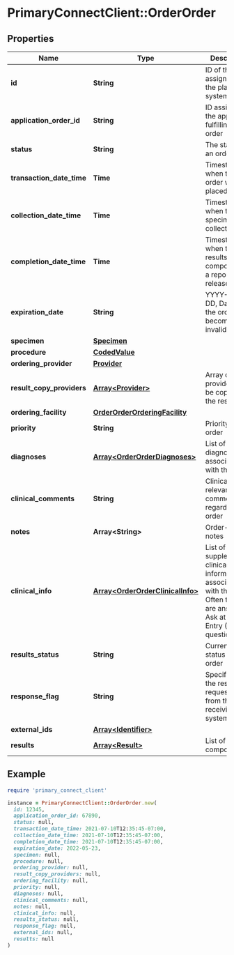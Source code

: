 # PrimaryConnectClient::OrderOrder

## Properties

| Name | Type | Description | Notes |
| ---- | ---- | ----------- | ----- |
| **id** | **String** | ID of the order assigned by the placing system | [optional] |
| **application_order_id** | **String** | ID assigned by the application fulfilling the order | [optional] |
| **status** | **String** | The status of an order. | [optional] |
| **transaction_date_time** | **Time** | Timestamp when the order was placed | [optional] |
| **collection_date_time** | **Time** | Timestamp when the specimen was collected | [optional] |
| **completion_date_time** | **Time** | Timestamp when the results were composed into a report and released. | [optional] |
| **expiration_date** | **String** | YYYY-MM-DD, Date when the order becomes invalid | [optional] |
| **specimen** | [**Specimen**](Specimen.md) |  | [optional] |
| **procedure** | [**CodedValue**](CodedValue.md) |  | [optional] |
| **ordering_provider** | [**Provider**](Provider.md) |  | [optional] |
| **result_copy_providers** | [**Array&lt;Provider&gt;**](Provider.md) | Array of providers to be copied on the results | [optional] |
| **ordering_facility** | [**OrderOrderOrderingFacility**](OrderOrderOrderingFacility.md) |  | [optional] |
| **priority** | **String** | Priority of the order | [optional] |
| **diagnoses** | [**Array&lt;OrderOrderDiagnoses&gt;**](OrderOrderDiagnoses.md) | List of diagnoses associated with this order | [optional] |
| **clinical_comments** | **String** | Clinically relevant comments regarding the order | [optional] |
| **notes** | **Array&lt;String&gt;** | Order-level notes | [optional] |
| **clinical_info** | [**Array&lt;OrderOrderClinicalInfo&gt;**](OrderOrderClinicalInfo.md) | List of supplementary clinical information associated with the order. Often these are answers to Ask at Order Entry (AOE) questions. | [optional] |
| **results_status** | **String** | Current overall status of the order | [optional] |
| **response_flag** | **String** | Specificity of the response requested from the receiving system | [optional] |
| **external_ids** | [**Array&lt;Identifier&gt;**](Identifier.md) |  | [optional] |
| **results** | [**Array&lt;Result&gt;**](Result.md) | List of result components | [optional] |

## Example

```ruby
require 'primary_connect_client'

instance = PrimaryConnectClient::OrderOrder.new(
  id: 12345,
  application_order_id: 67890,
  status: null,
  transaction_date_time: 2021-07-10T12:35:45-07:00,
  collection_date_time: 2021-07-10T12:35:45-07:00,
  completion_date_time: 2021-07-10T12:35:45-07:00,
  expiration_date: 2022-05-23,
  specimen: null,
  procedure: null,
  ordering_provider: null,
  result_copy_providers: null,
  ordering_facility: null,
  priority: null,
  diagnoses: null,
  clinical_comments: null,
  notes: null,
  clinical_info: null,
  results_status: null,
  response_flag: null,
  external_ids: null,
  results: null
)
```

